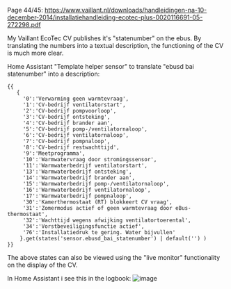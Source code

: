 Page 44/45: https://www.vaillant.nl/downloads/handleidingen-na-10-december-2014/installatiehandleiding-ecotec-plus-0020116691-05-272298.pdf

My Vaillant EcoTec CV publishes it's "statenumber" on the ebus. By translating the numbers into a textual description, the functioning of the CV is much more clear.

Home Assistant "Template helper sensor" to translate "ebusd bai statenumber" into a description:
```text
{{
   {
     '0':'Verwarming geen warmtevraag',
     '1':'CV-bedrijf ventilatorstart',
     '2':'CV-bedrijf pompvoorloop',
     '3':'CV-bedrijf ontsteking',
     '4':'CV-bedrijf brander aan',
     '5':'CV-bedrijf pomp-/ventilatornaloop',
     '6':'CV-bedrijf ventilatornaloop',
     '7':'CV-bedrijf pompnaloop',
     '8':'CV-bedrijf restwachttijd',
     '9':'Meetprogramma',
     '10':'Warmwatervraag door stromingssensor',
     '11':'Warmwaterbedrijf ventilatorstart',
     '13':'Warmwaterbedrijf ontsteking',
     '14':'Warmwaterbedrijf brander aan',
     '15':'Warmwaterbedrijf pomp-/ventilatornaloop',
     '16':'Warmwaterbedrijf ventilatornaloop',
     '17':'Warmwaterbedrijf pompnaloop',
     '30':'Kamerthermostaat (RT) blokkeert CV vraag',
     '31':'Zomermodus actief of geen warmtevraag door eBus-thermostaat',
     '32':'Wachttijd wegens afwijking ventilatortoerental',
     '34':'Vorstbeveiligingsfunctie actief',
     '76':'Installatiedruk te gering. Water bijvullen'
    }.get(states('sensor.ebusd_bai_statenumber') | default('') )
}}
```

The above states can also be viewed using the "live monitor" functionality on the display of the CV.

In Home Assistant i see this in the logbook:
![image](https://github.com/GrumpyMeow/proxmox-tips/assets/12073499/fc6c5bf8-ad4e-4ee2-8465-6f5b2c5136b5)
